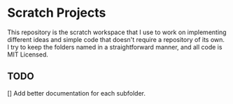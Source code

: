# Scratch Projects

This repository is the scratch workspace that I use to work on
implementing different ideas and simple code that doesn't require a
repository of its own. I try to keep the folders named in a
straightforward manner, and all code is MIT Licensed.

## TODO

[] Add better documentation for each subfolder.
